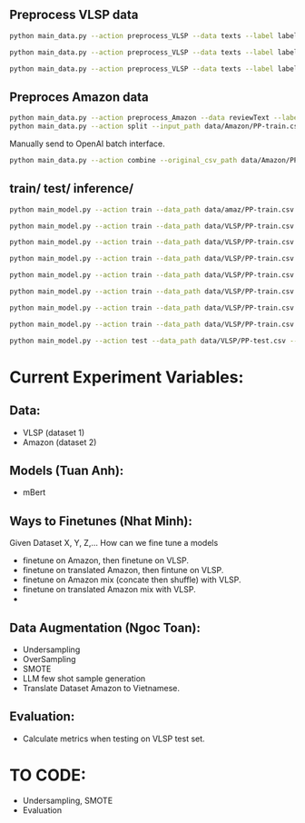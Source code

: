## Preprocess VLSP data

```bash
python main_data.py --action preprocess_VLSP --data texts --label labels --input_path data/VLSP/OG-train.csv --output_path data/VLSP/PP-train.csv

python main_data.py --action preprocess_VLSP --data texts --label labels --input_path data/VLSP/OG-test.csv --output_path data/VLSP/PP-test.csv

python main_data.py --action preprocess_VLSP --data texts --label labels --input_path data/VLSP/OG-dev.csv --output_path data/VLSP/PP-dev.csv
```

## Preproces Amazon data

```bash
python main_data.py --action preprocess_Amazon --data reviewText --label rating --input_path data/Amazon/OG-train.csv --output_path data/Amazon/PP-train.csv
python main_data.py --action split --input_path data/Amazon/PP-train.csv --output_path data/Amazon/Split-train
```

Manually send to OpenAI batch interface.

```bash
python main_data.py --action combine --original_csv_path data/Amazon/PP-train.csv --input_path data/Amazon/Split-train --output_path data/Amazon/PP-translated-train.csv
```

## train/ test/ inference/

```bash
python main_model.py --action train --data_path data/amaz/PP-train.csv --checkpoint_path models/VLSP --epoch 20

python main_model.py --action train --data_path data/VLSP/PP-train.csv --checkpoint_path models/VLSP --epoch 10

python main_model.py --action train --data_path data/VLSP/PP-train.csv --checkpoint_path models/VLSP --epoch 5

python main_model.py --action train --data_path data/VLSP/PP-train.csv --checkpoint_path models/VLSP --epoch 4

python main_model.py --action train --data_path data/VLSP/PP-train.csv --checkpoint_path models/VLSP --epoch 20 --use_scheduler 0

python main_model.py --action train --data_path data/VLSP/PP-train.csv --checkpoint_path models/VLSP --epoch 10 --use_scheduler 0

python main_model.py --action train --data_path data/VLSP/PP-train.csv --checkpoint_path models/VLSP --epoch 5 --use_scheduler 0

python main_model.py --action train --data_path data/VLSP/PP-train.csv --checkpoint_path models/VLSP --epoch 4 --use_scheduler 0
```

```bash
python main_model.py --action test --data_path data/VLSP/PP-test.csv --model_path models/VLSP_mBERT_lr3e-05_bs128_epoch4_scheduler1_nw32
```

# Current Experiment Variables:

## Data: 
- VLSP (dataset 1)
- Amazon (dataset 2)

## Models (Tuan Anh):
- mBert

## Ways to Finetunes (Nhat Minh): 

Given Dataset X, Y, Z,... How can we fine tune a models
- finetune on Amazon, then finetune on VLSP.
- finetune on translated Amazon, then fintune on VLSP.
- finetune on Amazon mix (concate then shuffle) with VLSP.
- finetune on translated Amazon mix with VLSP.
- 

## Data Augmentation (Ngoc Toan): 
- Undersampling
- OverSampling
- SMOTE
- LLM few shot sample generation
- Translate Dataset Amazon to Vietnamese.

## Evaluation:
- Calculate metrics when testing on VLSP test set.

# TO CODE:
- Undersampling, SMOTE
- Evaluation